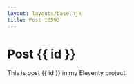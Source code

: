 ```yaml
---
layout: layouts/base.njk
title: Post 10593
---
```


# Post {{ id }}

This is post {{ id }} in my Eleventy project.

